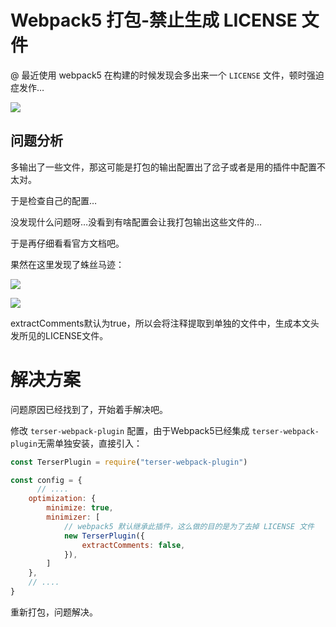 # Webpack5 打包-禁止生成 LICENSE 文件

@ 最近使用 webpack5 在构建的时候发现会多出来一个 `LICENSE` 文件，顿时强迫症发作…

![](&&&SFLOCALFILEPATH&&&077630CC-5FBB-43FA-979E-F4868F817F22.png)

## 问题分析

多输出了一些文件，那这可能是打包的输出配置出了岔子或者是用的插件中配置不太对。

于是检查自己的配置…

没发现什么问题呀…没看到有啥配置会让我打包输出这些文件的…

于是再仔细看看官方文档吧。

果然在这里发现了蛛丝马迹：

![](&&&SFLOCALFILEPATH&&&6F9654CD-D55A-4C53-9A94-271F99A9288F.png)

![](&&&SFLOCALFILEPATH&&&BC15DE33-093D-4D47-912E-B2DFF52FAF0B.png)

extractComments默认为true，所以会将注释提取到单独的文件中，生成本文头发所见的LICENSE文件。

# 解决方案

问题原因已经找到了，开始着手解决吧。

修改 `terser-webpack-plugin` 配置，由于Webpack5已经集成 `terser-webpack-plugin`无需单独安装，直接引入：

```js
const TerserPlugin = require("terser-webpack-plugin")

const config = {
	  // ....
    optimization: {
        minimize: true,
        minimizer: [
            // webpack5 默认继承此插件，这么做的目的是为了去掉 LICENSE 文件
            new TerserPlugin({
                extractComments: false,
            }),
        ]
    },
    // ....
}
```

重新打包，问题解决。